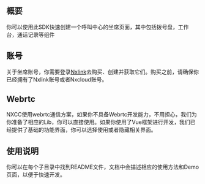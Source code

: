 ## 概要
你可以使用此SDK快速创建一个呼叫中心的坐席页面，其中包括拨号盘，工作台，通话记录等组件

## 账号
关于坐席账号，你需要登录[Nxlink](https://nxlink.nxcloud.com/cc/#/seating/agentManagement)去购买、创建并获取它们。购买之前，请确保你已经拥有了Nxlink账号或者Nxcloud账号。

## Webrtc
NXCC使用webrtc通信方案，如果你不具备Webrtc开发能力，不用担心，我们为你准备了相应的Lib，你可以直接使用。如果你使用了Vue框架进行开发，我们已经提供了基础的功能界面，你可以选择使用或者隐藏相关界面。

## 使用说明
你可以在每个子目录中找到README文件，文档中会描述相应的使用方法和Demo页面，以便于快速开发。
